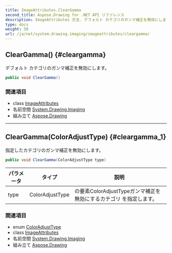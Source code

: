 ```yaml
---
title: ImageAttributes.ClearGamma
second_title: Aspose.Drawing for .NET API リファレンス
description: ImageAttributes 方法. デフォルト カテゴリのガンマ補正を無効にします
type: docs
weight: 50
url: /ja/net/system.drawing.imaging/imageattributes/cleargamma/
---
```

## ClearGamma() {#cleargamma}

デフォルト カテゴリのガンマ補正を無効にします。

```csharp
public void ClearGamma()
```

### 関連項目

* class [ImageAttributes](../)
* 名前空間 [System.Drawing.Imaging](../../imageattributes/)
* 組み立て [Aspose.Drawing](../../../)

---

## ClearGamma(ColorAdjustType) {#cleargamma_1}

指定したカテゴリのガンマ補正を無効にします。

```csharp
public void ClearGamma(ColorAdjustType type)
```

| パラメータ | タイプ | 説明 |
| --- | --- | --- |
| type | ColorAdjustType | の要素ColorAdjustTypeガンマ補正を無効にするカテゴリ を指定します。 |

### 関連項目

* enum [ColorAdjustType](../../coloradjusttype/)
* class [ImageAttributes](../)
* 名前空間 [System.Drawing.Imaging](../../imageattributes/)
* 組み立て [Aspose.Drawing](../../../)


